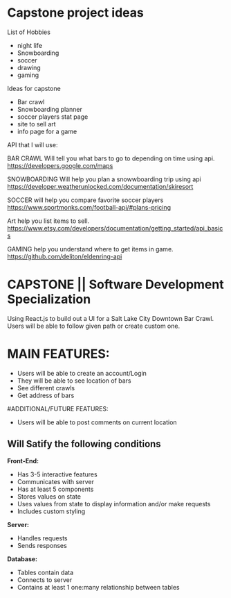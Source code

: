 # Capstone project ideas

List of Hobbies

- night life
- Snowboarding
- soccer
- drawing
- gaming

Ideas for capstone

- Bar crawl
- Snowboarding planner
- soccer players stat page
- site to sell art
- info page for a game

API that I will use:

BAR CRAWL
Will tell you what bars to go to depending on time using api.
https://developers.google.com/maps

SNOWBOARDING
Will help you plan a snowwboarding trip using api
https://developer.weatherunlocked.com/documentation/skiresort

SOCCER
will help you compare favorite soccer players
https://www.sportmonks.com/football-api/#plans-pricing

Art
help you list items to sell.
https://www.etsy.com/developers/documentation/getting_started/api_basics

GAMING
help you understand where to get items in game.
https://github.com/deliton/eldenring-api

# CAPSTONE || Software Development Specialization

Using React.js to build out a UI for a Salt Lake City Downtown Bar Crawl. Users will be able to follow given path or create custom one.

# MAIN FEATURES:

- Users will be able to create an account/Login
- They will be able to see location of bars
- See different crawls
- Get address of bars

#ADDITIONAL/FUTURE FEATURES:

- Users will be able to post comments on current location

## Will Satify the following conditions

**Front-End:**

- Has 3-5 interactive features
- Communicates with server
- Has at least 5 components
- Stores values on state
- Uses values from state to display information and/or make requests
- Includes custom styling

**Server:**

- Handles requests
- Sends responses

**Database:**

- Tables contain data
- Connects to server
- Contains at least 1 one:many relationship between tables
